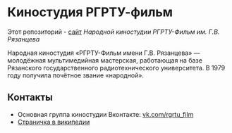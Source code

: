 Киностудия РГРТУ-фильм
====================

Этот репозиторий - [сайт](http://rgrtu.tv) *Народной киностудии РГРТУ-Фильм им. Г.В. Рязанцева*  

Народная киностудия «РГРТУ-Фильм имени Г.В. Рязанцева» — молодёжная мультимедийная мастерская, работающая на базе Рязанского государственного радиотехнического университета. В 1979 году получила почётное звание «народной».

## Контакты
* Основная группа киностудии Вконтакте: [vk.com/rgrtu_film](https://vk.com/rgrtu_film)
* [Страничка в википедии](http://ru.wikipedia.org/wiki/%D0%A0%D0%93%D0%A0%D0%A2%D0%A3-%D1%84%D0%B8%D0%BB%D1%8C%D0%BC)
